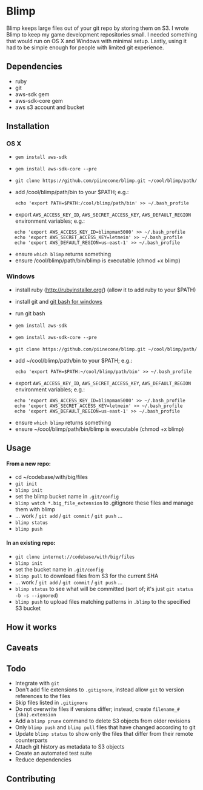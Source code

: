 Blimp
=====

Blimp keeps large files out of your git repo by storing them on S3. I wrote Blimp to keep my game development repositories small. I needed something that would run on OS X and Windows with minimal setup. Lastly, using it had to be simple enough for people with limited git experience.

Dependencies
------------

* ruby
* git
* aws-sdk gem
* aws-sdk-core gem
* aws s3 account and bucket

Installation
------------

### OS X ###

* `gem install aws-sdk`
* `gem install aws-sdk-core --pre`
* `git clone https://github.com/piinecone/blimp.git ~/cool/blimp/path/`
* add /cool/blimp/path/bin to your $PATH; e.g.:

   `echo 'export PATH=$PATH:/cool/blimp/path/bin' >> ~/.bash_profile`

* export `AWS_ACCESS_KEY_ID`, `AWS_SECRET_ACCESS_KEY`, `AWS_DEFAULT_REGION` environment variables; e.g.:

```
   echo 'export AWS_ACCESS_KEY_ID=blimpman5000' >> ~/.bash_profile
   echo 'export AWS_SECRET_ACCESS_KEY=letmein' >> ~/.bash_profile
   echo 'export AWS_DEFAULT_REGION=us-east-1' >> ~/.bash_profile
```

* ensure `which blimp` returns something
* ensure /cool/blimp/path/bin/blimp is executable (chmod +x blimp)

### Windows ###

* install ruby (http://rubyinstaller.org/) (allow it to add ruby to your $PATH)
* install git and [git bash for windows](http://git-scm.com/downloads)
* run git bash
* `gem install aws-sdk`
* `gem install aws-sdk-core --pre`
* `git clone https://github.com/piinecone/blimp.git ~/cool/blimp/path/`
* add ~/cool/blimp/path/bin to your $PATH; e.g.:

   `echo 'export PATH=$PATH:~/cool/blimp/path/bin' >> ~/.bash_profile`

* export `AWS_ACCESS_KEY_ID`, `AWS_SECRET_ACCESS_KEY`, `AWS_DEFAULT_REGION` environment variables; e.g.:

```
   echo 'export AWS_ACCESS_KEY_ID=blimpman5000' >> ~/.bash_profile
   echo 'export AWS_SECRET_ACCESS_KEY=letmein' >> ~/.bash_profile
   echo 'export AWS_DEFAULT_REGION=us-east-1' >> ~/.bash_profile
```

* ensure `which blimp` returns something
* ensure ~/cool/blimp/path/bin/blimp is executable (chmod +x blimp)

Usage
-----

#### From a new repo: ####

* cd ~/codebase/with/big/files
* `git init`
* `blimp init`
* set the blimp bucket name in `.git/config`
* `blimp watch *.big_file_extension` to .gitignore these files and manage them with blimp
* ... work / `git add` / `git commit` / `git push` ...
* `blimp status`
* `blimp push`

#### In an existing repo: ####

* `git clone internet://codebase/with/big/files`
* `blimp init`
* set the bucket name in `.git/config`
* `blimp pull` to download files from S3 for the current SHA
* ... work / `git add` / `git commit` / `git push` ...
* `blimp status` to see what will be committed (sort of; it's just `git status -b -s --ignored`)
* `blimp push` to upload files matching patterns in `.blimp` to the specified S3 bucket

How it works
------------

Caveats
-------

Todo
----

* Integrate with `git`
* Don't add file extensions to `.gitignore`, instead allow `git` to version references to the files
* Skip files listed in `.gitignore`
* Do not overwrite files if versions differ; instead, create `filename_#{sha}.extension`
* Add a `blimp prune` command to delete S3 objects from older revisions
* Only `blimp push` and `blimp pull` files that have changed according to git
* Update `blimp status` to show only the files that differ from their remote counterparts
* Attach git history as metadata to S3 objects
* Create an automated test suite
* Reduce dependencies

Contributing
------------
